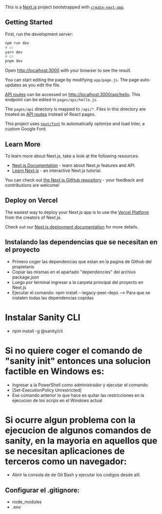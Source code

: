This is a [Next.js](https://nextjs.org/) project bootstrapped with [`create-next-app`](https://github.com/vercel/next.js/tree/canary/packages/create-next-app).

## Getting Started

First, run the development server:

```bash
npm run dev
# or
yarn dev
# or
pnpm dev
```

Open [http://localhost:3000](http://localhost:3000) with your browser to see the result.

You can start editing the page by modifying `app/page.js`. The page auto-updates as you edit the file.

[API routes](https://nextjs.org/docs/api-routes/introduction) can be accessed on [http://localhost:3000/api/hello](http://localhost:3000/api/hello). This endpoint can be edited in `pages/api/hello.js`.

The `pages/api` directory is mapped to `/api/*`. Files in this directory are treated as [API routes](https://nextjs.org/docs/api-routes/introduction) instead of React pages.

This project uses [`next/font`](https://nextjs.org/docs/basic-features/font-optimization) to automatically optimize and load Inter, a custom Google Font.

## Learn More

To learn more about Next.js, take a look at the following resources:

- [Next.js Documentation](https://nextjs.org/docs) - learn about Next.js features and API.
- [Learn Next.js](https://nextjs.org/learn) - an interactive Next.js tutorial.

You can check out [the Next.js GitHub repository](https://github.com/vercel/next.js/) - your feedback and contributions are welcome!

## Deploy on Vercel

The easiest way to deploy your Next.js app is to use the [Vercel Platform](https://vercel.com/new?utm_medium=default-template&filter=next.js&utm_source=create-next-app&utm_campaign=create-next-app-readme) from the creators of Next.js.

Check out our [Next.js deployment documentation](https://nextjs.org/docs/deployment) for more details.

## Instalando las dependencias que se necesitan en el proyecto

- Primero coger las dependencias que estan en la pagina de Github del propietario
- Copiar las mismas en el apartado "dependencies" del archivo package.json
- Luego por terminal ingresar a la carpeta principal del proyecto en Next.js
- Ejecutar el comando: npm install --legacy-peer-deps  --> Para que se instalen todas las dependencias copidas

# Instalar Sanity CLI
- npm install -g @sanity/cli

# Si no quiere coger el comando de "sanity init" entonces una solucion factible en Windows es:

- Ingresar a la PowerShell como administrador y ejecutar el comando:
- [Set-ExecutionPolicy Unrestricted]
- Ese comando anterior lo que hace es quitar las restricciones en la ejecucion de los scrips en el Windows actual

# Si ocurre algun problema con la ejecucion de algunos comandos de sanity, en la mayoria en aquellos que se necesitan aplicaciones de terceros como un navegador:

- Abrir la consola de de Git Bash y ejecutar los codigos desde allí.

## Configurar el .gitignore:
- node_modules
- .env